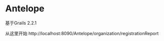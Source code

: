 Antelope
========
基于Grails 2.2.1

从这里开始
http://localhost:8090/Antelope/organization/registrationReport